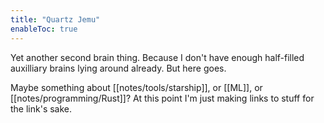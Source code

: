 ```yaml
---
title: "Quartz Jemu"
enableToc: true
---
```


Yet another second brain thing.
Because I don't have enough half-filled auxilliary brains lying around already.
But here goes.

Maybe something about [[notes/tools/starship]], or [[ML]], or [[notes/programming/Rust]]?
At this point I'm just making links to stuff for the link's sake.
